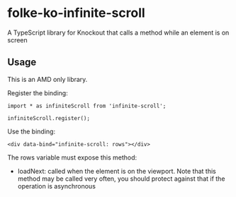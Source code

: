 # folke-ko-infinite-scroll
A TypeScript library for Knockout that calls a method while an element is on screen

## Usage

This is an AMD only library.

Register the binding:

    import * as infiniteScroll from 'infinite-scroll';
    
    infiniteScroll.register();
    
Use the binding:

    <div data-bind="infinite-scroll: rows"></div>
    
The rows variable must expose this method:

* loadNext: called when the element is on the viewport. Note that this method may be called very often, you should protect against that if the operation is asynchronous